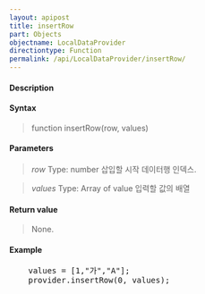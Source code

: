 ```yaml
---
layout: apipost
title: insertRow
part: Objects
objectname: LocalDataProvider
directiontype: Function
permalink: /api/LocalDataProvider/insertRow/
---
```



#### Description

> 
> 

#### Syntax

> function insertRow(row, values)

#### Parameters

> *row*
> Type: number
> 삽입할 시작 데이터행 인덱스.

> *values*
> Type: Array of value
> 입력할 값의 배열

#### Return value

> None.

#### Example

<pre class="prettyprint">
    values = [1,"가","A"];
    provider.insertRow(0, values);
</pre>

